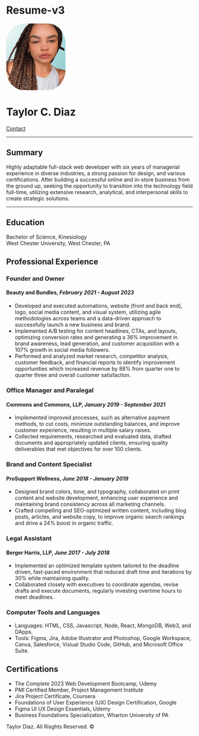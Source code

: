 # Resume-v3
<!DOCTYPE html>
<html lang="en">
<head>
    <meta charset="UTF-8">
    <meta name="viewport" content="width=device-width, initial-scale=1.0">
    <title>My Resume</title>
</head>
<body>

<img class="circular--square" src="/Images/Use this pic of me.png" height="180" width="160"/>
<h1>Taylor C. Diaz</h1>
<a href="http://127.0.0.1:3000/Code/Contact.html">Contact</a>

<style>
   .circular--square { border-radius: 30%; }
    
    </style>   
<hr />

<h2>Summary</h2>
<p>Highly adaptable full-stack web developer with  six years of managerial experience in diverse industries, a strong passion for design, and various certifications. After building a successful online and in-store business from the ground up, seeking the opportunity to transition into the technology field full-time, utilizing extensive research, analytical, and interpersonal skills to create strategic solutions. </p>
<hr />
<h2>Education</h2>
    <p>
    Bachelor of Science, Kinesiology<br /> 
    West Chester University, West Chester, PA
    </p>
<h2>Professional Experience</h2>
<p>
    <h3>Founder and Owner</h3>
        <h4>Beauty and Bundles,  <i>February 2021 - August 2023</i></h4>
        <ul>
            <li>Developed and executed automations, website (front and back end), logo, social media content, and visual system, utilizing agile methodologies across teams and a data-driven approach to successfully launch a new business and brand.</li>
            <li>Implemented A/B testing for content headlines, CTAs, and layouts, optimizing conversion rates and generating a 36% improvement in brand awareness, lead generation, and customer acquisition with a 107% growth in social media followers.</li>
            <li>Performed and analyzed market research, competitor analysis, customer feedback, and financial reports to identify improvement opportunities which increased revenue by 88% from quarter one to quarter three and overall customer satisfaction.</li>
        </ul>
    <h3>Office Manager and Paralegal</h3>
        <h4>Commons and Commons, LLP, <i>January 2019 - September 2021</i></h4>
        <ul>
            <li>Implemented improved processes, such as alternative payment methods, to cut costs, minimize outstanding balances, and improve customer experience, resulting in multiple salary raises.</li>
            <li>Collected requirements, researched and evaluated data, drafted documents and appropriately updated clients, ensuring quality deliverables that met objectives for over 100 clients.</li>
        </ul>
    <h3>Brand and Content Specialist</h3>
        <h4>ProSupport Wellness, <i>June 2018 - January 2019</i></h4>
        <ul>
            <li>Designed brand colors, tone, and typography, collaborated on print content and website development, enhancing user experience and maintaining brand consistency across all marketing channels.</li>
            <li>Crafted compelling and SEO-optimized written content, including blog posts, articles, and website copy, to improve organic search rankings and drive a 24% boost in organic traffic.</li>
        </ul>
    <h3>Legal Assistant</h3>
        <h4>Berger Harris, LLP,  <i>June 2017 - July 2018</i></h4>
        <ul>
            <li>Implemented an optimized template system tailored to the deadline driven, fast-paced environment that reduced draft time and iterations by 30% while maintaining quality.</li>
            <li>Collaborated closely with executives to coordinate agendas, revise drafts and execute documents, regularly investing overtime hours to meet deadlines.</li>
        </ul>
</p>
    <h3>Computer Tools and Languages</h3>
        <ul>
           <li>Languages: HTML, CSS, Javascript, Node, React, MongoDB, Web3, and DApps.</li> 
            <li>Tools: Figma, Jira, Adobe Illustrator and Photoshop, Google Workspace, Canva, Salesforce, Visiual Studio Code, GitHub, and Microsoft Office Suite.</li>
        </ul>

<h2>Certifications</h2>
    <ul>
        <li>The Complete 2023 Web Development Bootcamp, Udemy</li>
        <li>PMI Certified Member, Project Management Institute</li> 
        <li>Jira Project Certificate, Coursera</li> 
        <li>Foundations of User Experience (UX) Design Certification, Google </li>
        <li>Figma UI UX Design Essentials, Udemy</li>
        <li>Business Foundations Specialization, Wharton University of PA </li>
    </ul>
</body>

<footer>
    <p>Taylor Diaz. All Risghts Reserved. ©</p>
  </footer>
</html>
